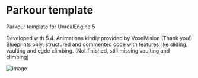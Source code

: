 # Parkour template
Parkour template for UnrealEngine 5

Developed with 5.4. Animations kindly provided by VoxelVision (Thank you!) 
Blueprints only, structured and commented code with features like sliding, vaulting and egde climbing.
(Not finished, still missing vaulting and climbing)

![image](https://github.com/user-attachments/assets/1b3f41b4-1d13-4e4b-9aaa-136dc4695cf5)

